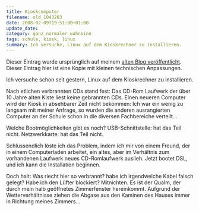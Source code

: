 ```yaml
---
title: Kioskcomputer
filename: old_1043203
date: 2008-02-09T19:51:00+01:00
update_date:
category: ganz_normaler_wahnsinn
tags: schule, kiosk, linux
summary: Ich versuche, Linux auf dem Kioskrechner zu installieren.
---
```

Dieser Eintrag wurde ursprünglich auf meinem [alten Blog veröffentlicht](https://stu.blogger.de/stories/1043203/). Dieser Eintrag hier ist eine Kopie mit kleinen technischen Anpassungen.

Ich versuche schon seit gestern, Linux auf dem Kioskrechner zu installieren.

Nach etlichen verbrannten CDs stand fest: Das CD-Rom Laufwerk der über 10 Jahre alten Kiste liest keine gebrannten CDs.
Einen neueren Computer wird der Kiosk in absehbarer Zeit nicht bekommen: Ich war ein wenig zu langsam mit meiner Anfrage, so wurden die anderen ausrangierten Computer an der Schule schon in die diversen Fachbereiche verteilt…

Welche Bootmöglichkeiten gibt es noch? USB-Schnittstelle: hat das Teil nicht.
Netzwerkkarte: hat das Teil nicht.

Schlussendlich löste ich das Problem, indem ich mir von einem Freund, der in einem Computerladen arbeitet, ein altes, aber im Verhältnis zum vorhandenen Laufwerk neues CD-Romlaufwerk auslieh.
Jetzt bootet DSL, und ich kann die Installation beginnen.

Doch halt: Was riecht hier so verbrannt? habe ich irgendwelche Kabel falsch gelegt? Habe ich den Lüfter blockiert? Mitnichten. Es ist der Qualm, der durch mein halb geöffnetes Zimmerfenster hereinkommt. Aufgrund der Wetterverhältnisse ziehen die Abgase aus den Kaminen des Hauses immer in Richtung meines Zimmers…
